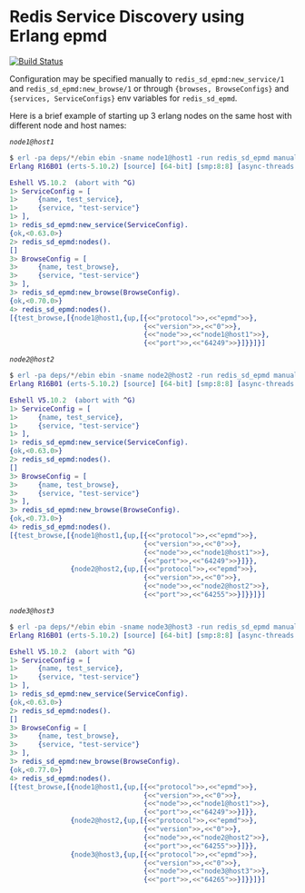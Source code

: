 Redis Service Discovery using Erlang epmd
=========================================

[![Build Status](https://travis-ci.org/redis-sd/erlang-redis_sd_epmd.png?branch=master)](https://travis-ci.org/redis-sd/erlang-redis_sd_epmd)

Configuration may be specified manually to `redis_sd_epmd:new_service/1` and `redis_sd_epmd:new_browse/1` or through `{browses, BrowseConfigs}` and `{services, ServiceConfigs}` env variables for `redis_sd_epmd`.

Here is a brief example of starting up 3 erlang nodes on the same host with different node and host names:

*`node1@host1`*

```erl
$ erl -pa deps/*/ebin ebin -sname node1@host1 -run redis_sd_epmd manual_start
Erlang R16B01 (erts-5.10.2) [source] [64-bit] [smp:8:8] [async-threads:10] [hipe] [kernel-poll:false] [dtrace]

Eshell V5.10.2  (abort with ^G)
1> ServiceConfig = [
1>     {name, test_service},
1>     {service, "test-service"}
1> ],
1> redis_sd_epmd:new_service(ServiceConfig).
{ok,<0.63.0>}
2> redis_sd_epmd:nodes().
[]
3> BrowseConfig = [
3>     {name, test_browse},
3>     {service, "test-service"}
3> ],
3> redis_sd_epmd:new_browse(BrowseConfig).
{ok,<0.70.0>}
4> redis_sd_epmd:nodes().
[{test_browse,[{node1@host1,{up,[{<<"protocol">>,<<"epmd">>},
                                 {<<"version">>,<<"0">>},
                                 {<<"node">>,<<"node1@host1">>},
                                 {<<"port">>,<<"64249">>}]}}]}]
```

*`node2@host2`*

```erl
$ erl -pa deps/*/ebin ebin -sname node2@host2 -run redis_sd_epmd manual_start
Erlang R16B01 (erts-5.10.2) [source] [64-bit] [smp:8:8] [async-threads:10] [hipe] [kernel-poll:false] [dtrace]

Eshell V5.10.2  (abort with ^G)
1> ServiceConfig = [
1>     {name, test_service},
1>     {service, "test-service"}
1> ],
1> redis_sd_epmd:new_service(ServiceConfig).
{ok,<0.63.0>}
2> redis_sd_epmd:nodes().
[]
3> BrowseConfig = [
3>     {name, test_browse},
3>     {service, "test-service"}
3> ],
3> redis_sd_epmd:new_browse(BrowseConfig).
{ok,<0.73.0>}
4> redis_sd_epmd:nodes().
[{test_browse,[{node1@host1,{up,[{<<"protocol">>,<<"epmd">>},
                                 {<<"version">>,<<"0">>},
                                 {<<"node">>,<<"node1@host1">>},
                                 {<<"port">>,<<"64249">>}]}},
               {node2@host2,{up,[{<<"protocol">>,<<"epmd">>},
                                 {<<"version">>,<<"0">>},
                                 {<<"node">>,<<"node2@host2">>},
                                 {<<"port">>,<<"64255">>}]}}]}]
```

*`node3@host3`*

```erl
$ erl -pa deps/*/ebin ebin -sname node3@host3 -run redis_sd_epmd manual_start
Erlang R16B01 (erts-5.10.2) [source] [64-bit] [smp:8:8] [async-threads:10] [hipe] [kernel-poll:false] [dtrace]

Eshell V5.10.2  (abort with ^G)
1> ServiceConfig = [
1>     {name, test_service},
1>     {service, "test-service"}
1> ],
1> redis_sd_epmd:new_service(ServiceConfig).
{ok,<0.63.0>}
2> redis_sd_epmd:nodes().
[]
3> BrowseConfig = [
3>     {name, test_browse},
3>     {service, "test-service"}
3> ],
3> redis_sd_epmd:new_browse(BrowseConfig).
{ok,<0.77.0>}
4> redis_sd_epmd:nodes().
[{test_browse,[{node1@host1,{up,[{<<"protocol">>,<<"epmd">>},
                                 {<<"version">>,<<"0">>},
                                 {<<"node">>,<<"node1@host1">>},
                                 {<<"port">>,<<"64249">>}]}},
               {node2@host2,{up,[{<<"protocol">>,<<"epmd">>},
                                 {<<"version">>,<<"0">>},
                                 {<<"node">>,<<"node2@host2">>},
                                 {<<"port">>,<<"64255">>}]}},
               {node3@host3,{up,[{<<"protocol">>,<<"epmd">>},
                                 {<<"version">>,<<"0">>},
                                 {<<"node">>,<<"node3@host3">>},
                                 {<<"port">>,<<"64265">>}]}}]}]
```